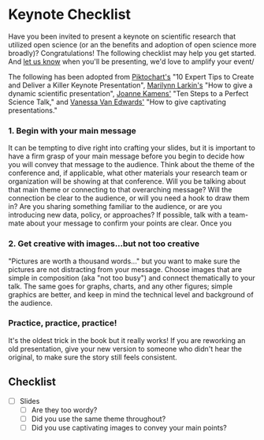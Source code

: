 # Keynote Checklist

Have you been invited to present a keynote on scientific research that utilized open science (or an the benefits and adoption of open science more broadly)? Congratulations! The following checklist may help you get started. And [let us know](https://docs.google.com/forms/d/1XcjQU9vYyXAMmJFdB6H021PFypGYWbNKvNR_em5q2UY/edit) when you'll be presenting, we'd love to amplify your event/ 

The following has been adopted from [Piktochart's](https://piktochart.com/blog/tips-keynote-presentation/) "10 Expert Tips to Create and Deliver a Killer Keynote Presentation", [Marilynn Larkin's](https://www.elsevier.com/connect/how-to-give-a-dynamic-scientific-presentation) "How to give a dynamic scientific presentation", [Joanne Kamens'](https://blog.addgene.org/10-steps-to-a-perfect-science-talk) "Ten Steps to a Perfect Science Talk," and [Vanessa Van Edwards'](https://www.scienceofpeople.com/how-to-give-captivating-presentations/) "How to give captivating presentations."

### 1. Begin with your main message
It can be tempting to dive right into crafting your slides, but it is important to have a firm grasp of your main message before you begin to decide how you will convey that message to the audience. Think about the theme of the conference and, if applicable, what other materials your research team or organization will be showing at that conference. Will you be talking about that main theme or connecting to that overarching message? Will the connection be clear to the audience, or will you need a hook to draw them in? Are you sharing something familiar to the audience, or are you introducing new data, policy, or approaches? If possible, talk with a team-mate about your message to confirm your points are clear. Once you 

### 2. Get creative with images...but not too creative
"Pictures are worth a thousand words..." but you want to make sure the pictures are not distracting from your message. Choose images that are simple in composition (aka "not too busy") and connect thematically to your talk. The same goes for graphs, charts, and any other figures; simple graphics are better, and keep in mind the technical level and background of the audience. 

### Practice, practice, practice!
It's the oldest trick in the book but it really works! If you are reworking an old presentation, give your new version to someone who didn't hear the original, to make sure the story still feels consistent.

## Checklist
- [ ] Slides
     - [ ] Are they too wordy? 
     - [ ] Did you use the same theme throughout? 
     - [ ] Did you use captivating images to convey your main points? 
